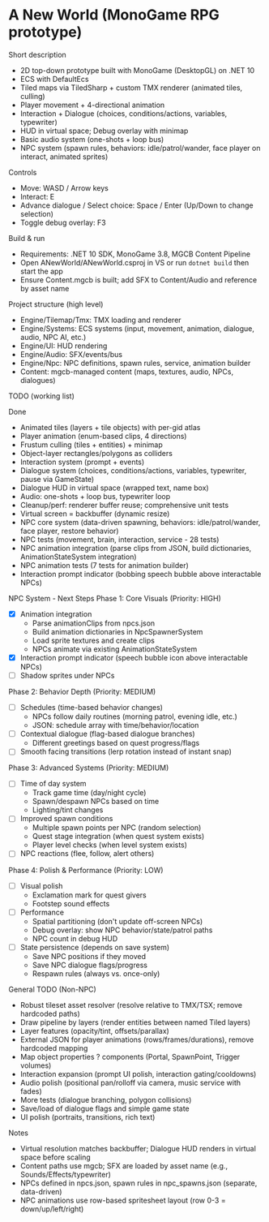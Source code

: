 # A New World (MonoGame RPG prototype)

Short description
- 2D top-down prototype built with MonoGame (DesktopGL) on .NET 10
- ECS with DefaultEcs
- Tiled maps via TiledSharp + custom TMX renderer (animated tiles, culling)
- Player movement + 4-directional animation
- Interaction + Dialogue (choices, conditions/actions, variables, typewriter)
- HUD in virtual space; Debug overlay with minimap
- Basic audio system (one-shots + loop bus)
- NPC system (spawn rules, behaviors: idle/patrol/wander, face player on interact, animated sprites)

Controls
- Move: WASD / Arrow keys
- Interact: E
- Advance dialogue / Select choice: Space / Enter (Up/Down to change selection)
- Toggle debug overlay: F3

Build & run
- Requirements: .NET 10 SDK, MonoGame 3.8, MGCB Content Pipeline
- Open ANewWorld/ANewWorld.csproj in VS or run `dotnet build` then start the app
- Ensure Content.mgcb is built; add SFX to Content/Audio and reference by asset name

Project structure (high level)
- Engine/Tilemap/Tmx: TMX loading and renderer
- Engine/Systems: ECS systems (input, movement, animation, dialogue, audio, NPC AI, etc.)
- Engine/UI: HUD rendering
- Engine/Audio: SFX/events/bus
- Engine/Npc: NPC definitions, spawn rules, service, animation builder
- Content: mgcb-managed content (maps, textures, audio, NPCs, dialogues)

TODO (working list)

Done
- Animated tiles (layers + tile objects) with per-gid atlas
- Player animation (enum-based clips, 4 directions)
- Frustum culling (tiles + entities) + minimap
- Object-layer rectangles/polygons as colliders
- Interaction system (prompt + events)
- Dialogue system (choices, conditions/actions, variables, typewriter, pause via GameState)
- Dialogue HUD in virtual space (wrapped text, name box)
- Audio: one-shots + loop bus, typewriter loop
- Cleanup/perf: renderer buffer reuse; comprehensive unit tests
- Virtual screen = backbuffer (dynamic resize)
- NPC core system (data-driven spawning, behaviors: idle/patrol/wander, face player, restore behavior)
- NPC tests (movement, brain, interaction, service - 28 tests)
- NPC animation integration (parse clips from JSON, build dictionaries, AnimationStateSystem integration)
- NPC animation tests (7 tests for animation builder)
- Interaction prompt indicator (bobbing speech bubble above interactable NPCs)

NPC System - Next Steps
Phase 1: Core Visuals (Priority: HIGH)
- [x] Animation integration
  - Parse animationClips from npcs.json
  - Build animation dictionaries in NpcSpawnerSystem
  - Load sprite textures and create clips
  - NPCs animate via existing AnimationStateSystem
- [x] Interaction prompt indicator (speech bubble icon above interactable NPCs)
- [ ] Shadow sprites under NPCs

Phase 2: Behavior Depth (Priority: MEDIUM)
- [ ] Schedules (time-based behavior changes)
  - NPCs follow daily routines (morning patrol, evening idle, etc.)
  - JSON: schedule array with time/behavior/location
- [ ] Contextual dialogue (flag-based dialogue branches)
  - Different greetings based on quest progress/flags
- [ ] Smooth facing transitions (lerp rotation instead of instant snap)

Phase 3: Advanced Systems (Priority: MEDIUM)
- [ ] Time of day system
  - Track game time (day/night cycle)
  - Spawn/despawn NPCs based on time
  - Lighting/tint changes
- [ ] Improved spawn conditions
  - Multiple spawn points per NPC (random selection)
  - Quest stage integration (when quest system exists)
  - Player level checks (when level system exists)
- [ ] NPC reactions (flee, follow, alert others)

Phase 4: Polish & Performance (Priority: LOW)
- [ ] Visual polish
  - Exclamation mark for quest givers
  - Footstep sound effects
- [ ] Performance
  - Spatial partitioning (don't update off-screen NPCs)
  - Debug overlay: show NPC behavior/state/patrol paths
  - NPC count in debug HUD
- [ ] State persistence (depends on save system)
  - Save NPC positions if they moved
  - Save NPC dialogue flags/progress
  - Respawn rules (always vs. once-only)

General TODO (Non-NPC)
- Robust tileset asset resolver (resolve relative to TMX/TSX; remove hardcoded paths)
- Draw pipeline by layers (render entities between named Tiled layers)
- Layer features (opacity/tint, offsets/parallax)
- External JSON for player animations (rows/frames/durations), remove hardcoded mapping
- Map object properties ? components (Portal, SpawnPoint, Trigger volumes)
- Interaction expansion (prompt UI polish, interaction gating/cooldowns)
- Audio polish (positional pan/rolloff via camera, music service with fades)
- More tests (dialogue branching, polygon collisions)
- Save/load of dialogue flags and simple game state
- UI polish (portraits, transitions, rich text)

Notes
- Virtual resolution matches backbuffer; Dialogue HUD renders in virtual space before scaling
- Content paths use mgcb; SFX are loaded by asset name (e.g., Sounds/Effects/typewriter)
- NPCs defined in npcs.json, spawn rules in npc_spawns.json (separate, data-driven)
- NPC animations use row-based spritesheet layout (row 0-3 = down/up/left/right)

